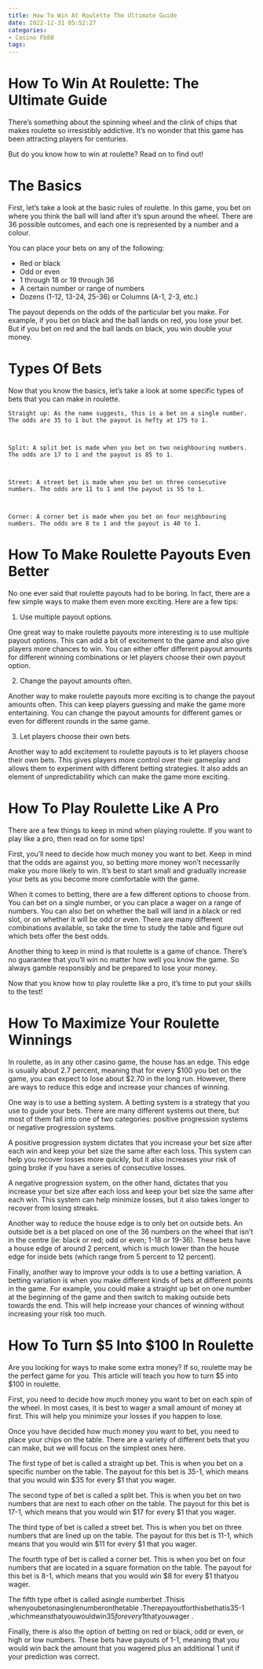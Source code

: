 ```yaml
---
title: How To Win At Roulette The Ultimate Guide 
date: 2022-12-31 05:52:27
categories:
- Casino Fb88
tags:
---
```



#  How To Win At Roulette: The Ultimate Guide 

There’s something about the spinning wheel and the clink of chips that makes roulette so irresistibly addictive. It’s no wonder that this game has been attracting players for centuries.

But do you know how to win at roulette? Read on to find out!

# The Basics 

First, let’s take a look at the basic rules of roulette. In this game, you bet on where you think the ball will land after it’s spun around the wheel. There are 36 possible outcomes, and each one is represented by a number and a colour.

You can place your bets on any of the following: 
- Red or black 
- Odd or even 
- 1 through 18 or 19 through 36 
- A certain number or range of numbers 
- Dozens (1-12, 13-24, 25-36) or Columns (A-1, 2-3, etc.)

The payout depends on the odds of the particular bet you make. For example, if you bet on black and the ball lands on red, you lose your bet. But if you bet on red and the ball lands on black, you win double your money.

# Types Of Bets 
Now that you know the basics, let’s take a look at some specific types of bets that you can make in roulette. 



	Straight up: As the name suggests, this is a bet on a single number. The odds are 35 to 1 but the payout is hefty at 175 to 1.



	Split: A split bet is made when you bet on two neighbouring numbers. The odds are 17 to 1 and the payout is 85 to 1.



	Street: A street bet is made when you bet on three consecutive numbers. The odds are 11 to 1 and the payout is 55 to 1.



	Corner: A corner bet is made when you bet on four neighbouring numbers. The odds are 8 to 1 and the payout is 40 to 1.

#  How To Make Roulette Payouts Even Better

No one ever said that roulette payouts had to be boring. In fact, there are a few simple ways to make them even more exciting. Here are a few tips:

1. Use multiple payout options.

One great way to make roulette payouts more interesting is to use multiple payout options. This can add a bit of excitement to the game and also give players more chances to win. You can either offer different payout amounts for different winning combinations or let players choose their own payout option.

2. Change the payout amounts often.

Another way to make roulette payouts more exciting is to change the payout amounts often. This can keep players guessing and make the game more entertaining. You can change the payout amounts for different games or even for different rounds in the same game.

3. Let players choose their own bets.

Another way to add excitement to roulette payouts is to let players choose their own bets. This gives players more control over their gameplay and allows them to experiment with different betting strategies. It also adds an element of unpredictability which can make the game more exciting.

#  How To Play Roulette Like A Pro 

There are a few things to keep in mind when playing roulette. If you want to play like a pro, then read on for some tips!

First, you’ll need to decide how much money you want to bet. Keep in mind that the odds are against you, so betting more money won’t necessarily make you more likely to win. It’s best to start small and gradually increase your bets as you become more comfortable with the game.

When it comes to betting, there are a few different options to choose from. You can bet on a single number, or you can place a wager on a range of numbers. You can also bet on whether the ball will land in a black or red slot, or on whether it will be odd or even. There are many different combinations available, so take the time to study the table and figure out which bets offer the best odds.

Another thing to keep in mind is that roulette is a game of chance. There’s no guarantee that you’ll win no matter how well you know the game. So always gamble responsibly and be prepared to lose your money.

Now that you know how to play roulette like a pro, it’s time to put your skills to the test!

#  How To Maximize Your Roulette Winnings 

In roulette, as in any other casino game, the house has an edge. This edge is usually about 2.7 percent, meaning that for every $100 you bet on the game, you can expect to lose about $2.70 in the long run. However, there are ways to reduce this edge and increase your chances of winning.

One way is to use a betting system. A betting system is a strategy that you use to guide your bets. There are many different systems out there, but most of them fall into one of two categories: positive progression systems or negative progression systems.

A positive progression system dictates that you increase your bet size after each win and keep your bet size the same after each loss. This system can help you recover losses more quickly, but it also increases your risk of going broke if you have a series of consecutive losses.

A negative progression system, on the other hand, dictates that you increase your bet size after each loss and keep your bet size the same after each win. This system can help minimize losses, but it also takes longer to recover from losing streaks.

Another way to reduce the house edge is to only bet on outside bets. An outside bet is a bet placed on one of the 36 numbers on the wheel that isn’t in the centre (ie: black or red; odd or even; 1-18 or 19-36). These bets have a house edge of around 2 percent, which is much lower than the house edge for inside bets (which range from 5 percent to 12 percent).

Finally, another way to improve your odds is to use a betting variation. A betting variation is when you make different kinds of bets at different points in the game. For example, you could make a straight up bet on one number at the beginning of the game and then switch to making outside bets towards the end. This will help increase your chances of winning without increasing your risk too much.

#  How To Turn $5 Into $100 In Roulette

Are you looking for ways to make some extra money? If so, roulette may be the perfect game for you. This article will teach you how to turn $5 into $100 in roulette.

First, you need to decide how much money you want to bet on each spin of the wheel. In most cases, it is best to wager a small amount of money at first. This will help you minimize your losses if you happen to lose.

Once you have decided how much money you want to bet, you need to place your chips on the table. There are a variety of different bets that you can make, but we will focus on the simplest ones here.

The first type of bet is called a straight up bet. This is when you bet on a specific number on the table. The payout for this bet is 35-1, which means that you would win $35 for every $1 that you wager.

The second type of bet is called a split bet. This is when you bet on two numbers that are next to each other on the table. The payout for this bet is 17-1, which means that you would win $17 for every $1 that you wager.

The third type of bet is called a street bet. This is when you bet on three numbers that are lined up on the table. The payout for this bet is 11-1, which means that you would win $11 for every $1 that you wager.

The fourth type of bet is called a corner bet. This is when you bet on four numbers that are located in a square formation on the table. The payout for this bet is 8-1, which means that you would win $8 for every $1 thatyou wager.

The fifth type ofbet is called asingle numberbet .Thisis whenyoubetonasinglenumberonthetable .Therepayoutforthisbethatis35-1 ,whichmeansthatyouwouldwin$35forevery$1thatyouwager .


 Finally, there is also the option of betting on red or black, odd or even, or high or low numbers. These bets have payouts of 1-1, meaning that you would win back the amount that you wagered plus an additional 1 unit if your prediction was correct.